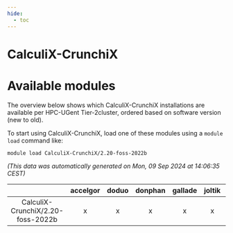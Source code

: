 ```yaml
---
hide:
  - toc
---
```


CalculiX-CrunchiX
=================

# Available modules


The overview below shows which CalculiX-CrunchiX installations are available per HPC-UGent Tier-2cluster, ordered based on software version (new to old).

To start using CalculiX-CrunchiX, load one of these modules using a `module load` command like:

```shell
module load CalculiX-CrunchiX/2.20-foss-2022b
```

*(This data was automatically generated on Mon, 09 Sep 2024 at 14:06:35 CEST)*  

| |accelgor|doduo|donphan|gallade|joltik|shinx|skitty|
| :---: | :---: | :---: | :---: | :---: | :---: | :---: | :---: |
|CalculiX-CrunchiX/2.20-foss-2022b|x|x|x|x|x|x|x|

